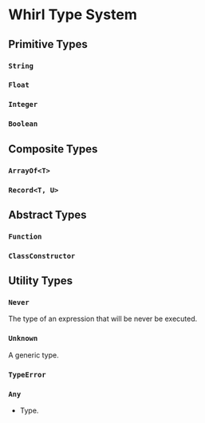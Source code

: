 # Whirl Type System

## Primitive Types

### `String`

### `Float`

### `Integer`

### `Boolean`

## Composite Types

### `ArrayOf<T>`

### `Record<T, U>`

## Abstract Types

### `Function`

### `ClassConstructor`

## Utility Types

### `Never`

The type of an expression that will be never be executed.

### `Unknown`

A generic type.

### `TypeError`

### `Any`

-  Type.
